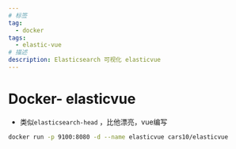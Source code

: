 ```yaml
---
# 标签
tag:
  - docker
tags:
  - elastic-vue
# 描述
description: Elasticsearch 可视化 elasticvue
---
```

# Docker- elasticvue

- 类似`elasticsearch-head` ，比他漂亮，vue编写

```sh
docker run -p 9100:8080 -d --name elasticvue cars10/elasticvue
```

